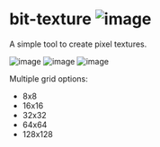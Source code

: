 # bit-texture ![image](https://github.com/legit-programmer/bit-texture/assets/66078215/0f1abda1-7a59-412b-876f-7a3b698d33c7)
A simple tool to create pixel textures.

![image](https://github.com/legit-programmer/bit-texture/assets/66078215/a2ac4acf-dd95-4f02-9da4-905578eeffef)
![image](https://github.com/legit-programmer/bit-texture/assets/66078215/018a469d-34ca-4acb-9562-a8ed034d939a)
![image](https://github.com/legit-programmer/bit-texture/assets/66078215/56b44dbd-7e68-4c68-9a87-54ead3c68ffa)

Multiple grid options:
* 8x8
* 16x16
* 32x32
* 64x64
* 128x128


